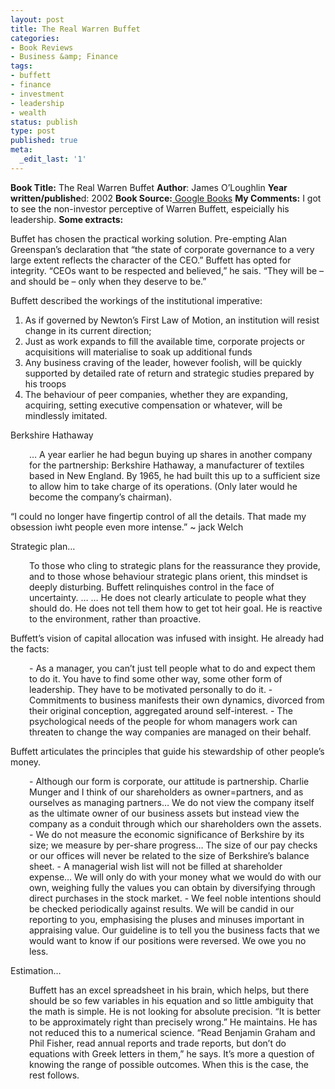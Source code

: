 ```yaml
---
layout: post
title: The Real Warren Buffet
categories:
- Book Reviews
- Business &amp; Finance
tags:
- buffett
- finance
- investment
- leadership
- wealth
status: publish
type: post
published: true
meta:
  _edit_last: '1'
---
```

<strong>Book Title:</strong> The Real Warren Buffet
<strong> Author</strong>: James O’Loughlin
<strong> Year written/publishe</strong>d: 2002
<strong> Book Source:</strong><a href="http://books.google.com/books?id=MtAhz05FmuUC&amp;pg=PP1&amp;dq=The+Real+Warren+Buffet"> Google Books</a>
<strong> My Comments:</strong> I got to see the non-investor perceptive of Warren Buffett, espeicially his leadership.
<strong> Some extracts:</strong>

Buffet has chosen the practical working solution. Pre-empting Alan Greenspan’s declaration that “the state of corporate governance to a very large extent reflects the character of the CEO.” Buffett has opted for integrity. “CEOs want to be respected and believed,” he sais. “They will be – and should be – only when they deserve to be.”

Buffett described the workings of the institutional imperative:
1.	As if governed by Newton’s First Law of Motion, an institution will resist change in its current direction;
2.	Just as work expands to fill the available time, corporate projects or acquisitions will materialise to soak up additional funds
3.	Any business craving of the leader, however foolish, will be quickly supported by detailed rate of return and strategic studies prepared by his troops
4.	The behaviour of peer companies, whether they are expanding, acquiring, setting executive compensation or whatever, will be mindlessly imitated.

Berkshire Hathaway
<p style="padding-left: 30px;">… A year earlier he had begun buying up shares in another company for the partnership: Berkshire Hathaway, a manufacturer of textiles based in New England. By 1965, he had built this up to a sufficient size to allow him to take charge of its operations. (Only later would he become the company’s chairman).</p>

“I could no longer have fingertip control of all the details. That made my obsession iwht people even more intense.” ~ jack Welch

Strategic plan…
<p style="padding-left: 30px;">To those who cling to strategic plans for the reassurance they provide, and to those whose behaviour strategic plans orient, this mindset is deeply disturbing. Buffett relinquishes control in the face of uncertainty. … … He does not clearly articulate to people what they should do. He does not tell them how to get tot heir goal. He is reactive to the environment, rather than proactive.</p>

Buffett’s vision of capital allocation was infused with insight. He already had the facts:
<p style="padding-left: 30px;">-	As a manager, you can’t just tell people what to do and expect them to do it. You have to find some other way, some other form of leadership. They have to be motivated personally to do it.
-	Commitments to business manifests their own dynamics, divorced from their original conception, aggregated around self-interest.
-	The psychological needs of the people for whom managers work can threaten to change the way companies are managed on their behalf.

Buffett articulates the principles that guide his stewardship of other people’s money.
<p style="padding-left: 30px;">-	Although our form is corporate, our attitude is partnership. Charlie Munger and I think of our shareholders as owner=partners, and as ourselves as managing partners… We do not view the company itself as the ultimate owner of our business assets but instead view the company as a conduit through which our shareholders own the assets.
-	We do not measure the economic significance of Berkshire by its size; we measure by per-share progress… The size of our pay checks or our offices will never be related to the size of Berkshire’s balance sheet.
-	A managerial wish list will not be filled at shareholder expense… We will only do with your money what we would do with our own, weighing fully the values you can obtain by diversifying through direct purchases in the stock market.
-	We feel noble intentions should be checked periodically against results. We will be candid in our reporting to you, emphasising the pluses and minuses important in appraising value. Our guideline is to tell you the business facts that we would want to know if our positions were reversed. We owe you no less.

Estimation…
<p style="padding-left: 30px;">Buffett has an excel spreadsheet in his brain, which helps, but there should be so few variables in his equation and so little ambiguity that the math is simple. He is not looking for absolute precision. “It is better to be approximately right than precisely wrong.” He maintains. He has not reduced this to a numerical science. “Read Benjamin Graham and Phil Fisher, read annual reports and trade reports, but don’t do equations with Greek letters in them,” he says. It’s more a question of knowing the range of possible outcomes. When this is the case, the rest follows.</p>
